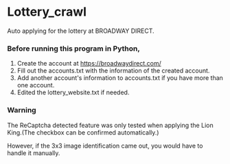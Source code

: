 # Lottery_crawl
Auto applying for the lottery at BROADWAY DIRECT.

### Before running this program in Python, 
1. Create the account at https://broadwaydirect.com/
2. Fill out the accounts.txt with the information of the created account.
3. Add another account's information to accounts.txt if you have more than one account.
4. Edited the lottery_website.txt if needed.

### Warning
The ReCaptcha detected feature was only tested when applying the Lion King.(The checkbox can be confirmed automatically.)

However, if the 3x3  image identification came out, you would have to handle it manually.


